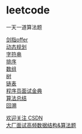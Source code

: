 # leetcode
一天一道算法题

[剑指offer](https://github.com/yflfly/leetcode/tree/master/%E5%89%91%E6%8C%87offer) <br>
[动态规划](https://github.com/yflfly/leetcode/tree/master/%E5%8A%A8%E6%80%81%E8%A7%84%E5%88%92) <br>
[字符串](https://github.com/yflfly/leetcode/tree/master/%E5%AD%97%E7%AC%A6%E4%B8%B2)<br>
[排序](https://github.com/yflfly/leetcode/tree/master/%E6%8E%92%E5%BA%8F) <br>
[数组](https://github.com/yflfly/leetcode/tree/master/%E6%95%B0%E7%BB%84)<br>
[树](https://github.com/yflfly/leetcode/tree/master/%E6%A0%91)<br>
[链表](https://github.com/yflfly/leetcode/tree/master/%E9%93%BE%E8%A1%A8) <br>
[程序员面试金典](https://github.com/yflfly/leetcode/tree/master/%E7%A8%8B%E5%BA%8F%E5%91%98%E9%9D%A2%E8%AF%95%E9%87%91%E5%85%B8)<br>
[算法总结](https://github.com/yflfly/leetcode/tree/master/%E7%AE%97%E6%B3%95%E6%80%BB%E7%BB%93)<br>
[回溯](https://github.com/yflfly/leetcode/tree/master/%E5%9B%9E%E6%BA%AF)<br>

[欢迎关注 CSDN](https://blog.csdn.net/yangfengling1023)<br>
[大厂面试高频数据结构&算法题](https://zhuanlan.zhihu.com/p/158959549)<br>

